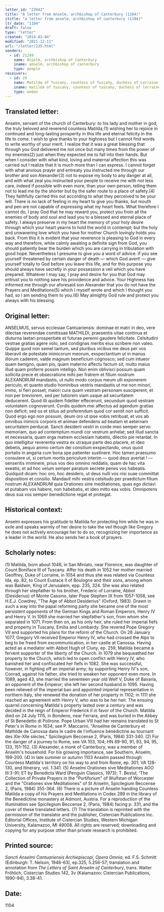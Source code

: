```yaml
---
letter_id: "23942"
title: "A letter from Anselm, archbishop of Canterbury (1104)"
ititle: "a letter from anselm, archbishop of canterbury (1104)"
ltr_date: "1104"
draft: false
type: "letter"
created: "2014-03-04"
modified: "2021-12-11"
url: "/letter/235.html"
senders:
  - id: 21249
    name: Anselm, archbishop of Canterbury
    iname: anselm, archbishop of canterbury
    type: people
receivers:
  - id: 29
    name: Matilda of Tuscany, countess of Tuscany, duchess of Lorraine
    iname: matilda of tuscany, countess of tuscany, duchess of lorraine
    type: woman
---
```

<h2> Translated letter:</h2>Anselm, servant of the church of Canterbury: to his lady and mother in god, the truly beloved and reverend countess Matilda,(1) wishing her to rejoice in continued and long-lasting prosperity in this life and eternal felicity in the life to come.
I wish to give thanks to your highness but I cannot find words to write worthy of your merit.  I realize that it was a great blessing that through you God delivered me not once but many times from the power of my enemies(2) just when they expected me to fall into their hands.  But when I consider with what kind, loving and maternal affection this was carried out I realize that it is much more than I can express.
I cannot forget with what anxious prayer and entreaty you instructed me through our brother and son Alexander(3) not to expose my body to any danger at all, and with what zeal you instructed your people to receive me with not less care, indeed if possible with even more, than your own person, telling them not to lead me by the shorter but by the safer route to a place of safety.(4)  They faithfully carried this out according to what they perceived to be your will.  There is no lack of feeling in my heart to give you thanks, but mouth and pen are not capable of expressing what my heart feels. What therefore I cannot do, I pray God that he may reward you, protect you from all the enemies of body and soul and lead you to a blessed and eternal place of safety.
I always preserve in my heart the memory of your holy desire through which your heart yearns to hold the world in contempt;  but the holy and unwavering love which you have for mother Church lovingly holds you back.  From this it is evident that your reverence is pleasing to God in every way and therefore, while calmly awaiting a definite sign from God, you should patiently bear the burden which you are carrying in tribulation with good hope.  Nevertheless I presume to give you a word of advice: if you see yourself threatened by certain danger of death — which God avert! — give yourself totally to God before you leave this life, and for this purpose you should always have secretly in your possession a veil which you have prepared.  Whatever I may say, I pray and desire for you that God may entrust you to nothing save his providence and advice.
Your Highness has informed me through our aforesaid son Alexander that you do not have the Prayers and Meditations(5) which I myself wrote and which I thought you had, so I am sending them to you.(6)  May almighty God rule and protect you always with his blessing.
<h2 class="mt-4"> Original letter:</h2>ANSELMUS, servus ecclesiae Cantuariensis: dominae et matri in deo, vere dilectae reverendae comitissae MATHILDI, praesentis vitae continua et diuturna laetari prosperitate et futurae perenni gaudere felicitate.
Celsitudini vestrae gratias agere volo, sed condignas meritis eius scribere non valeo. Quippe quod non semel tantum, sed pluribus vicibus me deus per vos liberavit de potestate inimicorum meorum, exspectantium ut in manus illorum caderem, valde magnum beneficium cognosco; sed cum intueor quam benigno, quam pio, quam materno affectu factum sit, multo maius illud quam proferre possim intelligo.
Non enim oblivisci possum quam sollicita prece et obsecratione mihi per fratrem et filium nostrum ALEXANDRUM mandastis, ut nullo modo corpus meum ulli exponerem periculo, et quanto studio hominibus vestris mandastis ut me non minori, immo, si fieri posset, maiori cura quam vestram personam susciperent, et non per breviorem, sed per tutiorem viam usque ad securitatem deducerent. Quod illi quidem fideliter effecerunt, secundum quod vestram voluntatem cognoverunt. Cordis quidem mei affectus ad agendum gratias non deficit; sed os et stilus ad proferendum quod cor sentit non sufficit. Quod ergo ego non possum, deum oro ut ipse vobis retribuat, et vos ab omnibus inimicis corporis et animae defendens ad beatam et aeternam securitatem perducat.
Sancti desiderii vestri in corde meo semper servo memoriam, quo ad contemptum mundi cor vestrum anhelat; sed illud sancta et necessaria, quam erga matrem ecclesiam habetis, dilectio pie retardat. In quo intelligitur reverentia vestra ex utraque parte deo placere, et ideo debetis, aequo animo certum dei consilium exspectando, onus quod portatis in angaria cum bona spe patienter sustinere. Hoc tamen praesumo consulere ut, si certum mortis periculum interim — quod deus avertat ! — senseritis imminere, prius vos deo omnino reddatis, quam de hac vita exeatis; et ad hoc velum semper paratum secrete penes vos habeatis. Quidquid dicam: hoc oro, hoc desidero, ut deus nulli vos nisi suae committat dispositioni et consilio.
Mandavit mihi vestra celsitudo per praedictum filium nostrum ALEXANDRUM quia Orationes sine meditationes, quas ego dictavi et putabam vos habere, non habebatis, et ideo mitto eas vobis. Omnipotens deus sua vos semper benedictione regat et protegat.
<h2 class="mt-4"> Historical context:</h2>Anselm expresses his gratitude to Matilda for protecting him while he was in exile and speaks warmly of her desire to take the veil though like Gregory he does not actively encourage her to do so, recognizing her importance as a leader in the world.  He also sends her a book of prayers.
<h2 class="mt-4"> Scholarly notes:</h2>(1) Matilda, born about 1046, in San Miniato, near Florence, was daughter of Count Boniface III of Tuscany. Affer his death in 1052 her mother married Geoffrey, Duke of Lorraine, in 1054 and thus she was related via Countess Ida, ep. 82, to Count Eustace II of Boulogne and their sons, among whom was Baldwin, King of Jerusalem, epp. 235, 324. She was also related through her stepfather to his brother, Frederic of Lorraine, Abbot (Desiderius) of Monte Cassino, later Pope Stephen IX from 1057-1058, see H.E.J. Cowdrey, "The Age of Abbot Desiderius" (Oxford, 1983). Drawn in such a way into the papal reforming party she became one of the most persistent opponents of the German Kings and Roman Emperors, Henry IV and Henry V. In 1069 she married her stepfather's son, from whom she separated in 1071. From then on, as his only heir, she ruled her imperial fiefs and property in Tuscany, Emilia and Lombardy. She revered Pope Gregory VII and supported his plans for the reform of the Church. On 28 January 1077, Gregory VII received Emperor Henry IV, who had crossed the Alps to beg to be freed from excommunication, in her castle at Canossa. Having acted as a mediator with Abbot Hugh of Cluny, ep. 259, Matilda became a fervent supporter of the liberty of the Church. In 1079 she bequeathed her property to the Church, which led to open conflict with Henry IV, who banished her and confiscated her fiefs in 1082. She was successful, however, in fighting off an imperial army; by supporting Henry IV's son, Conrad, against his father, she tried to weaken her opponent even more. In 1089, aged 43, she married the seventeen year old Welf V, Duke of Bavaria, an opponent of the Emperor; she left her second husband in 1095. Having been relieved of the imperial ban and appointed imperial representative in northern Italy, she renewed the donation of her property in 1102; in 1111 she reached an agreement with Henry V, who was to be her heir. The ensuing quarrel concerning Matilda's property lasted over a century and was decided in the reign of Emperor Frederick II in favor of the Church. Matilda died on 24 July 1115, in Bondeno, near Ferrara, and was buried in the Abbey of St Benedetto di Polirone. Pope Urban VIII had her remains translated to St Peter's in Rome in 1634; see P. Maccarini, "Anselme de Canterbury et Mathilde de Canossa dans le cadre de l'influence bénédictine au tournant des Xle-Xlle siècles," Spicilegium Beccense 2, (Paris, 1984) 331-340.
(2) For the danger of a journey to Rome, see VA 103, 104; HN 89-90, 91, 93, 94, 95, 133, 151-152.
(3) Alexander, a monk of Canterbury, was a member of Anselm's household. For his growing importance, see Southern, Anselm, 199-200.
(4) In late summer or autumn 1103 Anselm passed through Countess Matilda's territory on his way to and from Rome, ep. 301; VA 128-130, and Itinerary, vol. 1:341.
(5) Anselmi Orationes sive Meditationes AOO III:3-91; ET by Benedicta Ward (Penguin Classics, 1973); T. Bestul, 'The Collection of Private Prayers in the "Portiforium" of Wulfstan of Worcester and the "Orationes sive Meditationes" of St Anselm, Spicilegium Beccense 2, (Paris, 1984) 355-364.
(6) There is a picture of Anselm handing Countess Matilda a copy of his Prayers and Meditations in Codex 289 in the library of the Benedictine monastery at Admont, Austria. For a reproduction of the illumination see Spicilegium Beccense 2, (Paris, 1984) facing p. 331, and the cover of these translated letters.
(7) The translation is reprinted with the permission of the translator and the publisher, Cistercian Publications Inc. Editorial Offices, Institute of Cistercian Studies, Western Michigan University, Kalamazoo, MI 49008.  All rights are reserved; downloading and copying for any purpose other than private research is prohibited.
<h2 class="mt-4"> Printed source:</h2><p><em>Sancti Anselmi Cantuariensis Archiepiscopi, Opera Omnia</em>, ed. F.S. Schmitt (Edinburgh: T. Nelson, 1946-63), ep.325, 5.256-57; translation and annotation from <em>The Letters of Saint Anselm of Canterbury</em>, trans. Walter Fröhlich, Cistercian Studies 142, 3v (Kalamazoo: Cistercian Publications, 1990-94), 3.38-41.</p><h2 class="mt-4"> Date:</h2>1104